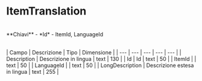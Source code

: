 # ItemTranslation

<br>
**Chiavi**
- *Id*
- ItemId, LanguageId
<br><br>

| Campo | Descrizione | Tipo | Dimensione | 
| --- | --- | --- | --- | --- |
| Description | Descrizione in lingua  | text | 130 |
| Id | Id | text | 50 |
| ItemId |  | text | 50 |
| LanguageId |  | text | 50 |
| LongDescription | Descrizione estesa in lingua | text | 255 |

